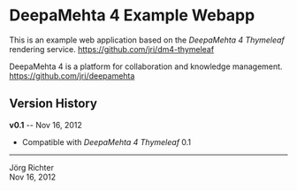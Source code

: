 
DeepaMehta 4 Example Webapp
===========================

This is an example web application based on the *DeepaMehta 4 Thymeleaf* rendering service.
<https://github.com/jri/dm4-thymeleaf>

DeepaMehta 4 is a platform for collaboration and knowledge management.  
<https://github.com/jri/deepamehta>


Version History
---------------

**v0.1** -- Nov 16, 2012

* Compatible with *DeepaMehta 4 Thymeleaf* 0.1


------------
Jörg Richter  
Nov 16, 2012
